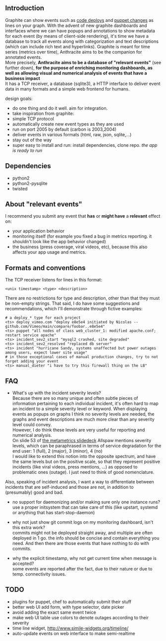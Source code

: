 ## Introduction ##

Graphite can show events such as [code deploys](http://codeascraft.etsy.com/2010/12/08/track-every-release/) and
[puppet changes](https://github.com/joemiller/puppet-graphite_event) as lines on your graph.
With the advent of new graphite dashboards and interfaces where we can have popups and annotations to show metadata for each event (by means of client-side rendering),
it's time we have a database to track all events along with categorization and text descriptions (which can include rich text and hyperlinks).
Graphite is meant for time series (metrics over time), Anthracite aims to be the companion for annotated events.  
More precisely, **Anthracite aims to be a database of "relevant events"** (see further down), **for the purpose of enriching monitoring dashboards,
as well as allowing visual and numerical analysis of events that have a business impact**  
It has a TCP receiver, a database (sqlite3), a HTTP interface to deliver event data in many formats and a simple web frontend for humans.

design goals:
* do one thing and do it well.  aim for integration.
* take inspiration from graphite:
 * simple TCP protocol
 * automatically create new event types as they are used
 * run on port 2005 by default (carbon is 2003,2004)
 * deliver events in various formats (html, raw, json, sqlite,...)
 * stay out of the way
* super easy to install and run: install dependencies, clone repo. <i>the app is ready to run</i>

## Dependencies ##

* python2
* python2-pysqlite
* twisted

## About "relevant events" ##

I recommend you submit any event that **has** or **might have** a **relevant** effect on:
* your application behavior
* monitoring itself (for example you fixed a bug in metrics reporting. it shouldn't look like the app behavior changed)
* the business (press coverage, viral videos, etc), because this also affects your app usage and metrics.

## Formats and conventions ##

The TCP receiver listens for lines in this format:

    <unix timestamp> <type> <description>

There are no restrictions for type and description, other than that they must be non-empty strings.
That said, I do have some suggestions and recommendations, which I'll demonstrate through fictive examples:

    # a deploy_* type for each project
    <ts> deploy_vimeo.com "deploy e8e5e4 initiated by Nicolas -- github.com/Vimeo/main/compare/foobar..e8e5e4"
    <ts> puppet "all nodes of class web_cluster_1: modified apache.conf; restart service apache"
    <ts> incident_sev2_start "mysql2 crashed, site degraded"
    <ts> incident_sev2_resolved "replaced db server"
    <ts> incident "hurricane Sandy, systems unaffected but power outages among users, expect lower site usage"
    # in those exceptional cases of manual production changes, try to not forget adding your event
    <ts> manual_dieter "i have to try this firewall thing on the LB"

## FAQ ##

* What's up with the incident severity levels?  
Because there are so many unique and often subtle pieces of information pertaining to each individual incident, it's often hard to map an incident to
a simple severity level or keyword.
When displaying events as popups on graphs I think no severity levels are needed, the graphs and event descriptions are much more clear than any
severity level could convey.  
However, I do think these levels are very useful for reporting and numerical analysis.  
On slide 53 of [the metametrics slidedeck](http://www.slideshare.net/jallspaw/ops-metametrics-the-currency-you-pay-for-change) Allspaw
mentions severity levels, which can be paraphrased in terms of service degradation for the end user:
1 (full), 2 (major), 3 (minor), 4 (no)  
I would like to extend this notion into the opposite spectrum, and have the same levels but on the positive scale,
so that they represent positive incidents (like viral videos, press mentions, ...) as opposed to problematic ones (outage).
I just need to think of good nomenclature.  
<!--- (score, gain, boom) -->
Also, speaking of incident analysis, I want a way to differentiate between incidents that are self-induced and those are not,
in addition to (presumably) good and bad.

* no support for daemonizing and/or making sure only one instance runs?  
use a proper initsystem that can take care of this (like upstart, systemd or anything that has start-stop-daemon)

* why not just show git commit logs on my monitoring dashboard, isn't this extra work?  
commits might not be deployed straight away, and multiple are often deployed in 1 go. the info should be concise and contain everything you need.
And then there are those events that have nothing to do with commits.

* why the explicit timestamp, why not get current time when message is accepted?  
some events are reported after the fact, due to their nature or due to temp. connectivity issues.


## TODO ##

* plugins for puppet, chef to automatically submit their stuff
* better web UI add form, with type selector, date picker
* avoid adding the exact same event twice
* make web UI table use colors to denote outages according to their severity
* time line widget, http://www.simile-widgets.org/timeline/
* auto-update events on web interface to make semi-realtime
